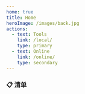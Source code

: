 ```yaml
---
home: true
title: Home
heroImage: /images/back.jpg
actions:
  - text: Tools
    link: /local/
    type: primary
  - text: Online
    link: /online/
    type: secondary
---
```


### 📋 清单

